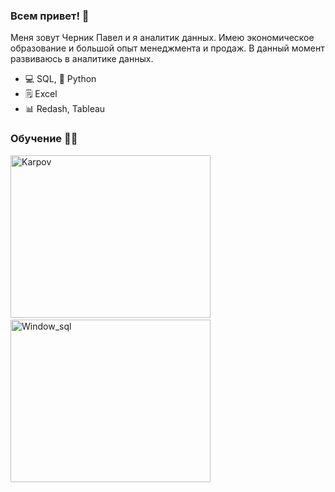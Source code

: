### Всем привет! 👋

Меня зовут Черник Павел и я аналитик данных. Имею экономическое образование и большой опыт менеджмента и продаж. В данный момент развиваюсь в аналитике данных.

- :computer: SQL, :snake: Python
- :spiral_notepad: Excel
- :bar_chart: Redash, Tableau




### Обучение :man_student:


<div>
<img src="https://lab.karpov.courses/certificate/d760fa86-0e65-40bf-8d8d-4455fe5061f9/" title="Karpov" alt="Karpov" width="320" height="260"/>&nbsp;
<img src="https://stepik.org/cert/2448471" title="Window_sql" alt="Window_sql" width="320" height="260"/>&nbsp;
</div>
